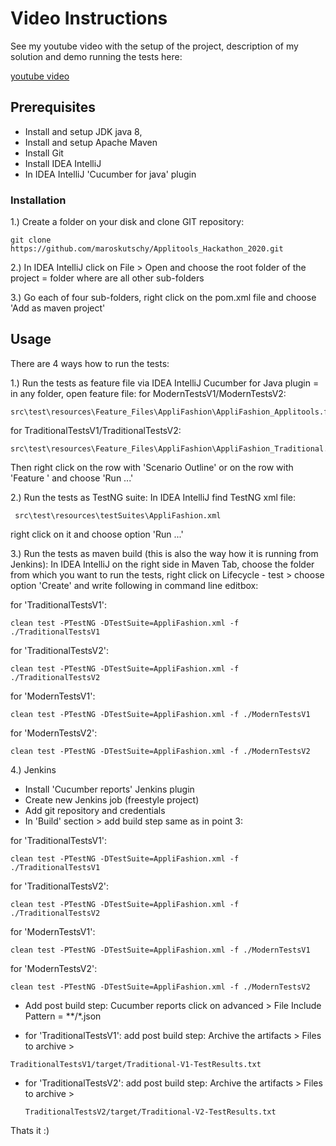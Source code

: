# Video Instructions

See my youtube video with the setup of the project, 
description of my solution and demo running the tests here:

 [youtube video](https://pip.pypa.io/en/stable/) 

## Prerequisites

* Install and setup JDK java 8, 
* Install and setup Apache Maven
* Install Git
* Install IDEA IntelliJ
* In IDEA IntelliJ 'Cucumber for java' plugin

### Installation

1.) Create a folder on your disk and clone GIT repository:
```
git clone https://github.com/maroskutschy/Applitools_Hackathon_2020.git
```

2.) In IDEA IntelliJ click on File > Open and choose the root folder of the 
project = folder where are all other sub-folders

3.) Go each of four sub-folders, right click on the pom.xml file and choose 'Add as maven project'

## Usage

There are 4 ways how to run the tests:

1.) Run the tests as feature file via IDEA IntelliJ Cucumber for Java plugin
    = in any folder, open feature file:
    for ModernTestsV1/ModernTestsV2:    
```
src\test\resources\Feature_Files\AppliFashion\AppliFashion_Applitools.feature
```
   for TraditionalTestsV1/TraditionalTestsV2:
 ```
 src\test\resources\Feature_Files\AppliFashion\AppliFashion_Traditional.feature
 ```    
 Then right click on the row with 'Scenario Outline' or on the row with 'Feature '
 and choose 'Run ...'
 
 2.) Run the tests as TestNG suite:
  In IDEA IntelliJ find TestNG xml file:
 ``` 
  src\test\resources\testSuites\AppliFashion.xml
 ``` 
 right click on it and choose option 'Run ...'
 
 3.) Run the tests as maven build (this is also the way how it is running from Jenkins):
  In IDEA IntelliJ on the right side in Maven Tab, choose the folder from which you want to run
  the tests, right click on Lifecycle - test > choose option 'Create'
  and write following in command line editbox: 
  
  for 'TraditionalTestsV1':
  ```
  clean test -PTestNG -DTestSuite=AppliFashion.xml -f ./TraditionalTestsV1
  ``` 

  for 'TraditionalTestsV2':
  ```
  clean test -PTestNG -DTestSuite=AppliFashion.xml -f ./TraditionalTestsV2
  ``` 

  for 'ModernTestsV1':
  ```
  clean test -PTestNG -DTestSuite=AppliFashion.xml -f ./ModernTestsV1
  ``` 

  for 'ModernTestsV2':
  ```
  clean test -PTestNG -DTestSuite=AppliFashion.xml -f ./ModernTestsV2
  ``` 
  
  4.) Jenkins
  * Install 'Cucumber reports' Jenkins plugin
  * Create new Jenkins job (freestyle project)
  * Add git repository and credentials
  * In 'Build' section > add build step same as in point 3:
  
  for 'TraditionalTestsV1':
  
    
    clean test -PTestNG -DTestSuite=AppliFashion.xml -f ./TraditionalTestsV1  

  for 'TraditionalTestsV2':
    
    
    clean test -PTestNG -DTestSuite=AppliFashion.xml -f ./TraditionalTestsV2   
  
  for 'ModernTestsV1':
    
    
    clean test -PTestNG -DTestSuite=AppliFashion.xml -f ./ModernTestsV1    

  for 'ModernTestsV2':  
    
    clean test -PTestNG -DTestSuite=AppliFashion.xml -f ./ModernTestsV2
    
  * Add post build step:
  Cucumber reports
  click on advanced > File Include Pattern = **/*.json
  
  * for 'TraditionalTestsV1':
    add post build step: Archive the artifacts > Files to archive > 
  ```
  TraditionalTestsV1/target/Traditional-V1-TestResults.txt
   ```

* for 'TraditionalTestsV2':
    add post build step: Archive the artifacts > Files to archive > 
  ```
  TraditionalTestsV2/target/Traditional-V2-TestResults.txt
   ```
   
 Thats it :)

 
